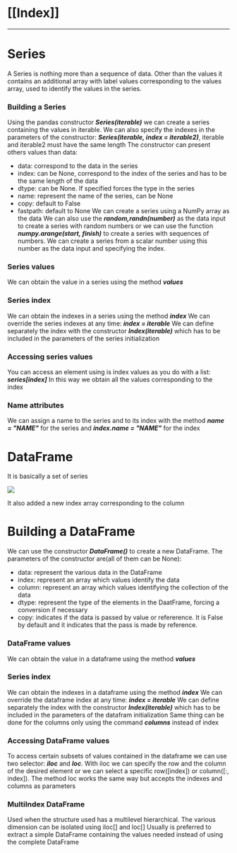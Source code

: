 # [[Index]]

---
# Series
A Series is nothing more than a sequence of data. Other than the values it contains an additional array with label values corresponding to the values array,  used to identify the values in the series.
### Building a Series
Using the pandas constructor *__Series(iterable)__* we can create a series containing the values in iterable. We can also specify the indexes in the parameters of the constructor: *__Series(iterable, index = iterable2)__*, iterable and iterable2 must have the same length 
The constructor can present others values than data:
- data: correspond to the data in the series
- index: can be None, correspond to the index of the series and has to be the same length of the data
- dtype: can be None. If specified forces the type in the series
- name: represent the name of the series, can be None
- copy: default to False
- fastpath: default to None
We can create a series using a NumPy array as the data
We can also use the *__random,randn(number)__* as the data input to create a series with random numbers or we can use the function *__numpy.arange(start, finish)__* to create a series with sequences of numbers. 
We can create a series from a scalar number using this number as the data input and specifying the index.

### Series values
We can obtain the value in a series using the method *__values__*
### Series index
We can obtain the indexes in a series using the method *__index__*
We can override the series indexes at any time: *__index =  iterable__*
We can define separately the index with the constructor *__Index(iterable)__* which has to be included in the parameters of the series initialization
### Accessing series values
You can access an element using is index values as you do with a list: *__series\[index]__*
In this way we obtain all the values corresponding to the index
### Name attributes
We can assign a name to the series and to its index with the method *__name = "NAME"__* for the series and *__index.name = "NAME"__* for the index

# DataFrame
It is basically a set of series

![](https://i.imgur.com/erp1W71.png)

It also added a new index array corresponding to the column
# Building a DataFrame
We can use the constructor *__DataFrame()__* to create a new DataFrame.
The parameters of the constructor are(all of them can be None):
- data: represent the various data in the DataFrame
- index: represent an array which values identify the data
- column: represent an array which values identifying the collection of the data
- dtype: represent the type of the elements in the DaatFrame, forcing a conversion if necessary
- copy: indicates if the data is passed by value or refererence. It is False by default and it indicates that the pass is made by reference.
### DataFrame values
We can obtain the value in a dataframe using the method *__values__*
### Series index
We can obtain the indexes in a dataframe using the method *__index__*
We can override the dataframe index at any time: *__index =  iterable__*
We can define separately the index with the constructor *__Index(iterable)__* which has to be included in the parameters of the datafram initialization
Same thing can be done for the columns only using the command *__columns__* instead of index
### Accessing DataFrame values
To access certain subsets of values contained in the dataframe we can use two selector: *__iloc__* and *__loc__*.
With iloc we can specify the row and the column of the desired element or we can select a specific row(\[index]) or column(\[:, index]).
The method loc works the same way but accepts the indexes and columns as parameters
### MultiIndex DataFrame
Used when the structure used has a multilevel hierarchical. The various dimension can be isolated using iloc\[] and loc\[]
Usually is preferred to extract a simple DataFrame containing the values needed instead of using the complete DataFrame
